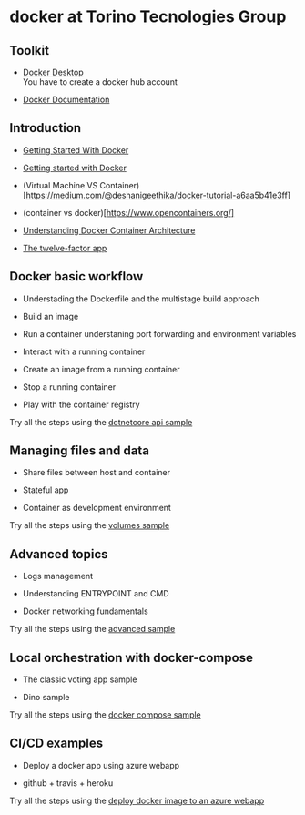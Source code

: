 # docker at Torino Tecnologies Group

## Toolkit

-  [Docker Desktop](https://www.docker.com/products/docker-desktop)  
You have to create a docker hub account

-  [Docker Documentation](https://docs.docker.com/)

## Introduction

- [Getting Started With Docker](https://dzone.com/refcardz/getting-started-with-docker-1?chapter=1)

-  [Getting started with Docker](https://collabnix.com/understanding-docker-container-image/)

- (Virtual Machine VS Container)[https://medium.com/@deshanigeethika/docker-tutorial-a6aa5b41e3ff]

- (container vs docker)[https://www.opencontainers.org/]

-  [Understanding Docker Container Architecture](https://medium.com/docker-captain/docker-basics-f1a06fde18fb)

- [The twelve-factor app](https://12factor.net/)

## Docker basic workflow

-  Understading the Dockerfile and the multistage build approach

-  Build an image

-  Run a container understaning port forwarding and environment variables

-  Interact with a running container

-  Create an image from a running container

-  Stop a running container

-  Play with the container registry

Try all the steps using the [dotnetcore api sample](02_docker-workflow.md)

## Managing files and data

-  Share files between host and container

-  Stateful app

-  Container as development environment

Try all the steps using the [volumes sample](03_volumes.md)

## Advanced topics

-  Logs management

-  Understanding ENTRYPOINT and CMD

-  Docker networking fundamentals

Try all the steps using the [advanced sample](04_advanced.md)

## Local orchestration with docker-compose

-  The classic voting app sample

-  Dino sample

Try all the steps using the [docker compose sample](05_docker-compose.md)

## CI/CD examples

-  Deploy a docker app using azure webapp

-  github + travis + heroku

Try all the steps using the [deploy docker image to an azure webapp](06_deploy-image-to-webapp.md)